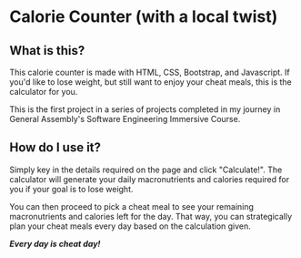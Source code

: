# Calorie Counter (with a local twist)

## What is this?

This calorie counter is made with HTML, CSS, Bootstrap, and Javascript. If you'd like to lose weight, but still want to enjoy your cheat meals, this is the calculator for you.

This is the first project in a series of projects completed in my journey in General Assembly's Software Engineering Immersive Course.

## How do I use it?

Simply key in the details required on the page and click "Calculate!". The calculator will generate your daily macronutrients and calories required for you if your goal is to lose weight.

You can then proceed to pick a cheat meal to see your remaining macronutrients and calories left for the day. That way, you can strategically plan your cheat meals every day based on the calculation given.

**_Every day is cheat day!_**
